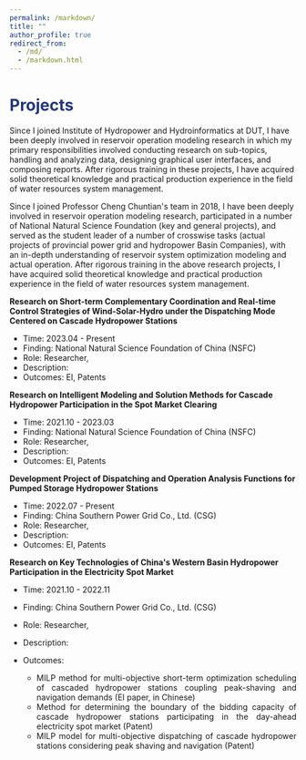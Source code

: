 ```yaml
---
permalink: /markdown/
title: ""
author_profile: true
redirect_from: 
  - /md/
  - /markdown.html
---
```


<h1 style="color: #24367d;">Projects</h1>

Since I joined Institute of Hydropower and Hydroinformatics at DUT, I have been deeply involved in reservoir operation modeling research in which my primary responsibilities involved conducting research on sub-topics, handling and analyzing data, designing graphical user interfaces, and composing reports. After rigorous training in these projects, I have acquired solid theoretical knowledge and practical production experience in the field of water resources system management. 

Since I joined Professor Cheng Chuntian's team in 2018, I have been deeply involved in reservoir operation modeling research, participated in a number of National Natural Science Foundation (key and general projects), and served as the student leader of a number of crosswise tasks (actual projects of provincial power grid and hydropower Basin Companies), with an in-depth understanding of reservoir system optimization modeling and actual operation. After rigorous training in the above research projects, I have acquired solid theoretical knowledge and practical production experience in the field of water resources system management.

<div class="container" style="display: flex; justify-content: space-between;">
    <div><b>Research on Short-term Complementary Coordination and Real-time Control Strategies of Wind-Solar-Hydro under the Dispatching Mode Centered on Cascade Hydropower Stations</b></div>
    </div>

- Time: 2023.04 - Present
- Finding: National Natural Science Foundation of China (NSFC)
- Role: Researcher,
- Description: 
- Outcomes: EI, Patents



<div class="container" style="display: flex; justify-content: space-between;">
    <div><b>Research on Intelligent Modeling and Solution Methods for Cascade Hydropower Participation in the Spot Market Clearing</b></div>
    </div>

- Time: 2021.10 - 2023.03
- Finding: National Natural Science Foundation of China (NSFC)
- Role: Researcher,
- Description: 
- Outcomes: EI, Patents



<div class="container" style="display: flex; justify-content: space-between;">
    <div><b>Development Project of Dispatching and Operation Analysis Functions for Pumped Storage Hydropower Stations</b></div>
    </div>

- Time: 2022.07 - Present
- Finding: China Southern Power Grid Co., Ltd. (CSG)
- Role: Researcher, 
- Description: 
- Outcomes: EI, Patents



<div class="container" style="display: flex; justify-content: space-between;">
    <div><b>Research on Key Technologies of China's Western Basin Hydropower Participation in the Electricity Spot Market</b></div>
    </div>

- Time: 2021.10 - 2022.11

- Finding: China Southern Power Grid Co., Ltd. (CSG)

- Role: Researcher,

- Description: 

- Outcomes:

  - <div style="text-align: justify;">
    MILP method for multi-objective short-term optimization scheduling of cascaded hydropower stations coupling peak-shaving and navigation demands (EI paper, in Chinese)
    </div>

  - <div style="text-align: justify;">
    Method for determining the boundary of the bidding capacity of cascade hydropower stations participating in the day-ahead electricity spot market (Patent)
    </div>

  - <div style="text-align: justify;">
    MILP model for multi-objective dispatching of cascade hydropower stations considering peak shaving and navigation (Patent)
    </div>

    
